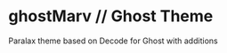 ghostMarv // Ghost Theme
================

Paralax theme based on Decode for Ghost
with additions 

 
